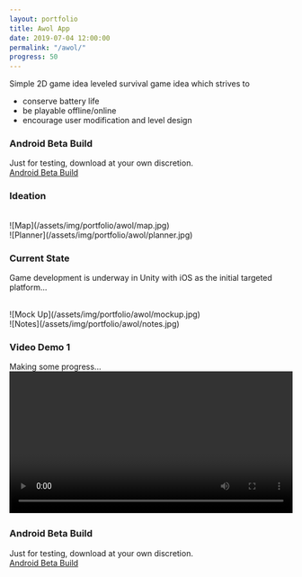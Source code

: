 ```yaml
---
layout: portfolio
title: Awol App
date: 2019-07-04 12:00:00
permalink: "/awol/"
progress: 50
---
```


Simple 2D game idea leveled survival game idea which strives to
- conserve battery life
- be playable offline/online
- encourage user modification and level design

### Android Beta Build
Just for testing, download at your own discretion.
<br>
<a class="button" href="https://github.com/tlee753/awol/releases/download/0.1/raiders.apk">
Android Beta Build
</a>
<br>

### Ideation
<br>
![Map](/assets/img/portfolio/awol/map.jpg)
<br>
![Planner](/assets/img/portfolio/awol/planner.jpg)

<br>

### Current State
Game development is underway in Unity with iOS as the initial targeted platform...

<br>
![Mock Up](/assets/img/portfolio/awol/mockup.jpg)
<br>
![Notes](/assets/img/portfolio/awol/notes.jpg)
<br>

### Video Demo 1
Making some progress...
<br>
<video width="100%" controls>
    <source src="/assets/img/portfolio/awol/demo-1.mp4" type="video/mp4">
    Your broswer does not support the video tag.
</video>
<br>

### Android Beta Build
Just for testing, download at your own discretion.
<br>
<a class="button" href="https://github.com/tlee753/awol/releases/download/0.1/raiders.apk">
Android Beta Build
</a>